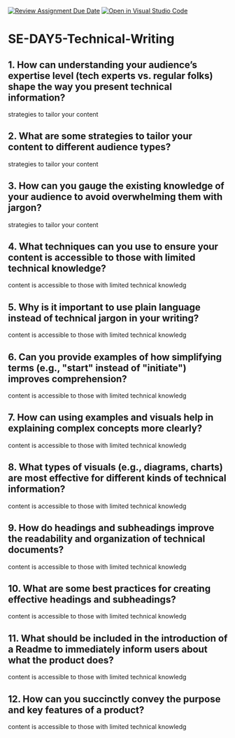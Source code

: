 [![Review Assignment Due Date](https://classroom.github.com/assets/deadline-readme-button-22041afd0340ce965d47ae6ef1cefeee28c7c493a6346c4f15d667ab976d596c.svg)](https://classroom.github.com/a/zsAR-pyY)
[![Open in Visual Studio Code](https://classroom.github.com/assets/open-in-vscode-2e0aaae1b6195c2367325f4f02e2d04e9abb55f0b24a779b69b11b9e10269abc.svg)](https://classroom.github.com/online_ide?assignment_repo_id=18483547&assignment_repo_type=AssignmentRepo)
# SE-DAY5-Technical-Writing
## 1. How can understanding your audience’s expertise level (tech experts vs. regular folks) shape the way you present technical information?
 strategies to tailor your content 
## 2. What are some strategies to tailor your content to different audience types?
 strategies to tailor your content 
## 3. How can you gauge the existing knowledge of your audience to avoid overwhelming them with jargon?
 strategies to tailor your content 
## 4. What techniques can you use to ensure your content is accessible to those with limited technical knowledge?
content is accessible to those with limited technical knowledg

## 5. Why is it important to use plain language instead of technical jargon in your writing?
content is accessible to those with limited technical knowledg
## 6. Can you provide examples of how simplifying terms (e.g., "start" instead of "initiate") improves comprehension?
content is accessible to those with limited technical knowledg
## 7. How can using examples and visuals help in explaining complex concepts more clearly?
content is accessible to those with limited technical knowledg
## 8. What types of visuals (e.g., diagrams, charts) are most effective for different kinds of technical information?
content is accessible to those with limited technical knowledg
## 9. How do headings and subheadings improve the readability and organization of technical documents?
content is accessible to those with limited technical knowledg
## 10. What are some best practices for creating effective headings and subheadings?
content is accessible to those with limited technical knowledg
## 11. What should be included in the introduction of a Readme to immediately inform users about what the product does?
content is accessible to those with limited technical knowledg
## 12. How can you succinctly convey the purpose and key features of a product?
content is accessible to those with limited technical knowledg

